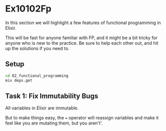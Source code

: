 # Ex10102Fp

In this section we will highlight a few features of functional programming in Elixir.

This will be fast for anyone familiar with FP, and it might be a bit tricky for
anyone who is new to the practice.  Be sure to help each other out, and hit up the
solutions if you need to.

## Setup

```sh
cd 02_functional_programming
mix deps.get
```

## Task 1: Fix Immutability Bugs

All variables in Elixir are immutable.

But to make things easy, the `=` operator will reassign variables and make it
feel like you are mutating them, but you aren't'.



